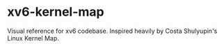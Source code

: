 # xv6-kernel-map
Visual reference for xv6 codebase. Inspired heavily by Costa Shulyupin's Linux Kernel Map.
